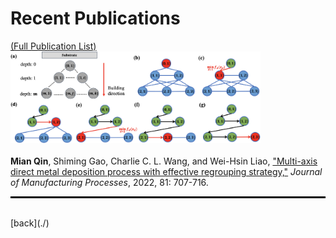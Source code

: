 

# Recent Publications 
[(Full Publication List)](https://scholar.google.com/citations?user=Vt3yXJkaAWAC&hl=zh-CN&oi=ao)
<br>
<img src="assets/img/multi-axis.jpg" alt="drawing" width="400"/>    
<br>
**Mian Qin**, Shiming Gao, Charlie C. L. Wang, and Wei-Hsin Liao, ["Multi-axis direct metal deposition process with effective regrouping strategy,"](https://doi.org/10.1016/j.jmapro.2022.07.024) *Journal of Manufacturing Processes*, 2022, 81: 707-716.
<hr style="border:1px solid black">   





<br>
[back](./)
